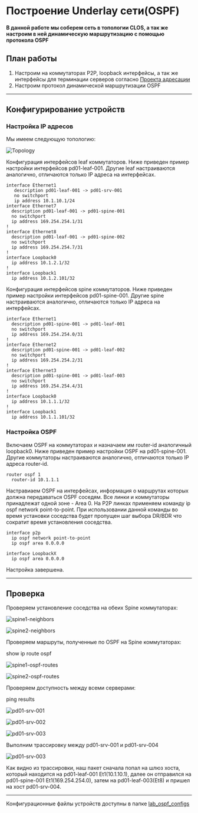 # Построение Underlay сети(OSPF)

#### В данной работе мы соберем сеть в топологии CLOS, а так же настроим в ней динамическую маршрутизацию с помощью протокола OSPF

## План работы

1.  Настроим на коммутаторах P2P, loopback интерфейсы, а так же интерфейсы для терминации серверов согласно [Проекта адресации](https://github.com/aledkrv/otus_cod_learning/tree/main/lesson_1)
2.  Настроим протокол динамической маршрутизации OSPF

---

## Конфигурирование устройств

### Настройка IP адресов

Мы имеем следующую топологию:

![Topology](topology.png)

Конфигурация интерфейсов leaf коммутаторов. Ниже приведен пример настройки интерфейсов pd01-leaf-001. Другие leaf настраиваются аналогично, отличаются только IP адреса на интерфейсах.

```
interface Ethernet1
   description pd01-leaf-001 -> pd01-srv-001
   no switchport
   ip address 10.1.10.1/24
interface Ethernet7
  description pd01-leaf-001 -> pd01-spine-001
  no switchport
  ip address 169.254.254.1/31
!
interface Ethernet8
  description pd01-leaf-001 -> pd01-spine-002
  no switchport
  ip address 169.254.254.7/31
!
interface Loopback0
  ip address 10.1.2.1/32
!
interface Loopback1
  ip address 10.1.2.101/32
```

Конфигурация интерфейсов spine коммутаторов. Ниже приведен пример настройки интерфейсов pd01-spine-001. Другие spine настраиваются аналогично, отличаются только IP адреса на интерфейсах.

```
interface Ethernet1
  description pd01-spine-001 -> pd01-leaf-001
  no switchport
  ip address 169.254.254.0/31
!
interface Ethernet2
  description pd01-spine-001 -> pd01-leaf-002
  no switchport
  ip address 169.254.254.2/31
!
interface Ethernet3
  description pd01-spine-001 -> pd01-leaf-003
  no switchport
  ip address 169.254.254.4/31
!
interface Loopback0
  ip address 10.1.1.1/32
!
interface Loopback1
  ip address 10.1.1.101/32
```

### Настройка OSPF

Включаем OSPF на коммутаторах и назначаем им router-id аналогичный loopback0. Ниже приведен пример настройки OSPF на pd01-spine-001. Другие коммутаторы настраиваются аналогично, отличаются только IP адреса router-id.

```
router ospf 1
  router-id 10.1.1.1
```

Настравиаем OSPF на интерфейсах, информация о маршрутах которых должна передаваться OSPF соседям. Все линки и коммутаторы принадлежат одной зоне - Area 0. На P2P линках применяем команду ip ospf network point-to-point. При использовании данной команды во время установки соседства будет пропущен шаг выбора DR/BDR что сократит время установления соседства.

```
interface p2p
  ip ospf network point-to-point
  ip ospf area 0.0.0.0
```

```
interface LoopbackX
  ip ospf area 0.0.0.0
```

Настройка завершена.

---

## Проверка

Проверяем установление соседства на обеих Spine коммутаторах:

![spine1-neighbors](sp1-ospf-nei.png)

![spine2-neighbors](sp2-ospf-nei.png)

Проверяем маршруты, полученные по OSPF на Spine коммутаторах:

show ip route ospf

![spine1-ospf-routes](sp1-ospf-rou.png)

![spine2-ospf-routes](sp2-ospf-rou.png)

Проверяем доступность между всеми серверами:

ping results

![pd01-srv-001](srv1-ping-all.png)

![pd01-srv-002](srv2-ping-all.png)

![pd01-srv-003](srv3-ping.png)

Выполним трассировку между pd01-srv-001 и pd01-srv-004

![pd01-srv-003](srv1-srv4-trace.png)

Как видно из трассировки, наш пакет сначала попал на шлюз хоста, который находится на pd01-leaf-001 Et1(10.1.10.1), далее он отправился на pd01-spine-001 Et1(169.254.254.0), затем на pd01-leaf-003(Et8) и пришел на хост pd01-srv-004.

---

Конфигурационные файлы устройств доступны в папке [lab_ospf_configs](https://github.com/aledkrv/otus_cod_learning/tree/main/lesson_2_ospf/lab_ospf_configs)
